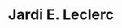 ---
title: "Jardi E. Leclerc"
url: /saint-etienne-du-rouvray/jardi-e-leclerc/
shop: centre de jardinage
---